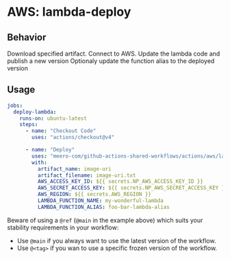 # AWS: lambda-deploy

## Behavior

Download specified artifact.
Connect to AWS.
Update the lambda code and publish a new version
Optionaly update the function alias to the deployed version

## Usage

```yaml
jobs:
  deploy-lambda:
    runs-on: ubuntu-latest
    steps:
      - name: "Checkout Code"
        uses: "actions/checkout@v4"

      - name: "Deploy"
        uses: "meero-com/github-actions-shared-workflows/actions/aws/lambda-deploy@main"
        with:
          artifact_name: image-uri
          artifact_filename: image-uri.txt
          AWS_ACCESS_KEY_ID: ${{ secrets.NP_AWS_ACCESS_KEY_ID }}
          AWS_SECRET_ACCESS_KEY: ${{ secrets.NP_AWS_SECRET_ACCESS_KEY }}
          AWS_REGION: ${{ secrets.AWS_REGION }}
          LAMBDA_FUNCTION_NAME: my-wonderful-lambda
          LAMBDA_FUNCTION_ALIAS: foo-bar-lambda-alias
```

Beware of using a `@ref` (`@main` in the example above) which suits your stability requirements in your workflow:

* Use `@main` if you always want to use the latest version of the workflow.
* Use `@<tag>` if you wan to use a specific frozen version of the workflow.
